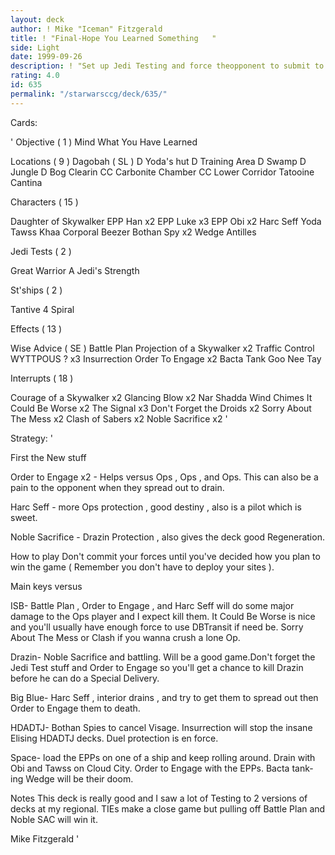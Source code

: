```yaml
---
layout: deck
author: ! Mike "Iceman" Fitzgerald
title: ! "Final-Hope You Learned Something   "
side: Light
date: 1999-09-26
description: ! "Set up Jedi Testing and force theopponent to submit to your will underyour advantages."
rating: 4.0
id: 635
permalink: "/starwarsccg/deck/635/"
---
```

Cards: 

' Objective  ( 1 )
Mind What You Have Learned

Locations  ( 9 )
Dagobah ( SL )
D Yoda's hut
D Training Area
D Swamp
D Jungle
D Bog Clearin
CC Carbonite Chamber
CC Lower Corridor
Tatooine  Cantina

Characters  ( 15 )

Daughter of Skywalker
EPP Han x2
EPP Luke x3
EPP Obi x2
Harc Seff
Yoda
Tawss Khaa
Corporal Beezer
Bothan Spy x2
Wedge Antilles

Jedi Tests  ( 2 )

Great Warrior
A Jedi's Strength

St'ships  ( 2 )

Tantive 4
Spiral

Effects  ( 13 )

Wise Advice ( SE )
Battle Plan
Projection of a Skywalker x2
Traffic Control
WYTTPOUS ? x3
Insurrection
Order To Engage x2
Bacta Tank
Goo Nee Tay

Interrupts  ( 18 )

Courage of a Skywalker x2
Glancing Blow x2
Nar Shadda Wind Chimes
It Could Be Worse x2
The Signal x3
Don't Forget the Droids x2
Sorry About The Mess x2
Clash of Sabers x2
Noble Sacrifice x2
'

Strategy: '

First the New stuff 

Order to Engage x2 - Helps versus Ops , Ops , and
Ops. This can also be a pain to the opponent when
they spread out to drain.

Harc Seff - more Ops protection , good destiny ,
also is a pilot which is sweet.

Noble Sacrifice - Drazin Protection , also gives
the deck good Regeneration.

How to play 
Don't commit your forces until you've decided
how you plan to win the game ( Remember you don't
have to deploy your sites ).

Main keys versus 

ISB- Battle Plan , Order to Engage , and Harc Seff
will do some major damage to the Ops player and
I expect kill them. It Could Be Worse is nice and
you'll usually have enough force to use DBTransit
if need be. Sorry About The Mess or Clash if you
wanna crush a lone Op.

Drazin- Noble Sacrifice and battling. Will be a
good game.Don't forget the Jedi Test stuff and
Order to Engage so you'll get a chance to kill
Drazin before he can do a Special Delivery.

Big Blue- Harc Seff , interior drains , and try
to get them to spread out then Order to Engage
them to death.

HDADTJ- Bothan Spies to cancel Visage. Insurrection
will stop the insane Elising HDADTJ decks. Duel
protection is en force.

Space- load the EPPs on one of a ship and keep
rolling around. Drain with Obi and Tawss on Cloud
City. Order to Engage with the EPPs. Bacta tank-ing
Wedge will be their doom.

Notes  This deck is really good and I saw a lot
of Testing to 2 versions of decks at my regional.
TIEs make a close game but pulling off Battle Plan
and Noble SAC will win it.

Mike Fitzgerald '
